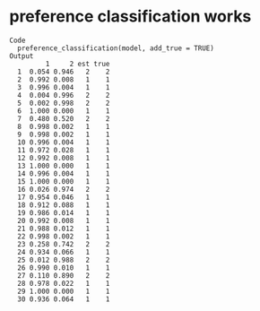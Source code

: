 # preference classification works

    Code
      preference_classification(model, add_true = TRUE)
    Output
             1     2 est true
      1  0.054 0.946   2    2
      2  0.992 0.008   1    1
      3  0.996 0.004   1    1
      4  0.004 0.996   2    2
      5  0.002 0.998   2    2
      6  1.000 0.000   1    1
      7  0.480 0.520   2    2
      8  0.998 0.002   1    1
      9  0.998 0.002   1    1
      10 0.996 0.004   1    1
      11 0.972 0.028   1    1
      12 0.992 0.008   1    1
      13 1.000 0.000   1    1
      14 0.996 0.004   1    1
      15 1.000 0.000   1    1
      16 0.026 0.974   2    2
      17 0.954 0.046   1    1
      18 0.912 0.088   1    1
      19 0.986 0.014   1    1
      20 0.992 0.008   1    1
      21 0.988 0.012   1    1
      22 0.998 0.002   1    1
      23 0.258 0.742   2    2
      24 0.934 0.066   1    1
      25 0.012 0.988   2    2
      26 0.990 0.010   1    1
      27 0.110 0.890   2    2
      28 0.978 0.022   1    1
      29 1.000 0.000   1    1
      30 0.936 0.064   1    1

